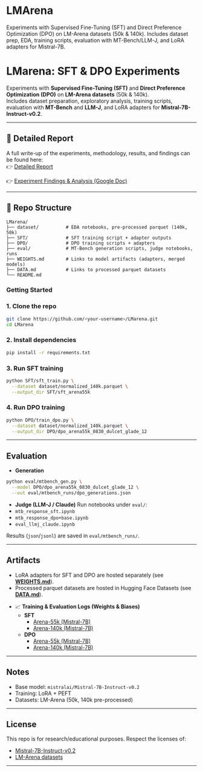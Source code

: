 # LMArena
Experiments with Supervised Fine-Tuning (SFT) and Direct Preference Optimization (DPO) on LM-Arena datasets (50k &amp; 140k). Includes dataset prep, EDA, training scripts, evaluation with MT-Bench/LLM-J, and LoRA adapters for Mistral-7B.

# LMarena: SFT & DPO Experiments

Experiments with **Supervised Fine-Tuning (SFT)** and **Direct Preference Optimization (DPO)** on **LM-Arena datasets** (50k & 140k).  
Includes dataset preparation, exploratory analysis, training scripts, evaluation with **MT-Bench** and **LLM-J**, and LoRA adapters for **Mistral-7B-Instruct-v0.2**.

---

## 📑 Detailed Report

A full write-up of the experiments, methodology, results, and findings can be found here:  
👉 [Detailed Report](Fine-tuning%20LMs%20with%20LMArena%20Preference%20Data.md)

👉 [Experiment Findings & Analysis (Google Doc)](https://docs.google.com/document/d/1IjerZweqzagm4FoHFrzsNMljirMTfbR4L1vb9okoXtE/edit?usp=sharing)


---

## 📂 Repo Structure

```text
LMarena/
├── dataset/          # EDA notebooks, pre-processed parquet (140k, 50k)
├── SFT/              # SFT training script + adapter outputs
├── DPO/              # DPO training scripts + adapters
├── eval/             # MT-Bench generation scripts, judge notebooks, runs
├── WEIGHTS.md        # Links to model artifacts (adapters, merged models)
├── DATA.md           # Links to processed parquet datasets
└── README.md
``` 

### Getting Started

### 1. Clone the repo
```bash
git clone https://github.com/<your-username>/LMarena.git
cd LMarena
````
### 2. Install dependencies

```bash
pip install -r requirements.txt
```

### 3. Run SFT training

```bash
python SFT/sft_train.py \
  --dataset dataset/normalized_140k.parquet \
  --output_dir SFT/sft_arena55k
```

### 4. Run DPO training

```bash
python DPO/train_dpo.py \
  --dataset dataset/normalized_140k.parquet \
  --output_dir DPO/dpo_arena55k_0830_dulcet_glade_12
```

---

## Evaluation

* **Generation**

```bash
python eval/mtbench_gen.py \
  --model DPO/dpo_arena55k_0830_dulcet_glade_12 \
  --out eval/mtbench_runs/dpo_generations.json
```

* **Judge (LLM-J / Claude)**
  Run notebooks under `eval/`:
* `mtb_response_sft.ipynb`
* `mtb_response_dpo+base.ipynb`
* `eval_llmj_claude.ipynb`

Results (`json`/`jsonl`) are saved in `eval/mtbench_runs/`.

---

## Artifacts

* LoRA adapters for SFT and DPO are hosted separately (see **[WEIGHTS.md](WEIGHTS.md)**).
* Processed parquet datasets are hosted in Hugging Face Datasets (see **[DATA.md](DATA.md)**).
- 📈 **Training & Evaluation Logs (Weights & Biases)**  
  - **SFT**
    - [Arena-55k (Mistral-7B)](https://api.wandb.ai/links/sidarthsrinivasan-ucla/ps585w1s)
    - [Arena-140k (Mistral-7B)](https://api.wandb.ai/links/sidarthsrinivasan-ucla/ps585w1s)
  - **DPO**
    - [Arena-55k (Mistral-7B)](https://api.wandb.ai/links/sidarthsrinivasan-ucla/ps585w1s)
    - [Arena-140k (Mistral-7B)](https://api.wandb.ai/links/sidarthsrinivasan-ucla/ps585w1s)
      
---

## Notes

* Base model: `mistralai/Mistral-7B-Instruct-v0.2`
* Training: LoRA + PEFT
* Datasets: LM-Arena (50k, 140k pre-processed)

---

## License

This repo is for research/educational purposes. Respect the licenses of:

* [Mistral-7B-Instruct-v0.2](https://huggingface.co/mistralai/Mistral-7B-Instruct-v0.2)
* [LM-Arena datasets](https://huggingface.co/datasets/lmarena-ai)

---

```
